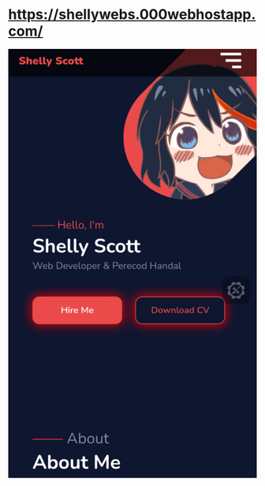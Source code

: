 # https://shellywebs.000webhostapp.com/
<p align="center">
   <img src="https://raw.githubusercontent.com/ShellyScot/Profil-Website/master/img/20220220_041908.png" width=1000>
